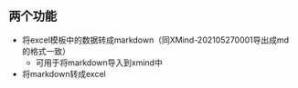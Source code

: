 ## 两个功能
* 将excel模板中的数据转成markdown（同XMind-202105270001导出成md的格式一致）
  * 可用于将markdown导入到xmind中
* 将markdown转成excel
